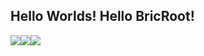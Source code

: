 ## Hello Worlds! Hello BricRoot!

<a href="https://bricawa.com" target="_blank"><img src="https://img.shields.io/badge/-Blog-lightgrey"></a><a href="https://space.bilibili.com/517874437" target="_blank"><img src="https://img.shields.io/badge/-Bilibili-blue"></a><a href="mailto:my@bricawa.com" target="_blank"><img src="https://img.shields.io/badge/-Email-red"></a>
